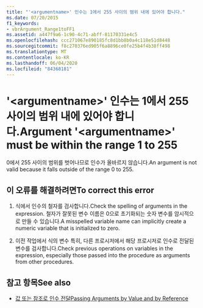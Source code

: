 ```yaml
---
title: "'<argumentname>' 인수는 1에서 255 사이의 범위 내에 있어야 합니다."
ms.date: 07/20/2015
f1_keywords:
- vbrArgument_Range1toFF1
ms.assetid: a447f9a6-1c90-4c71-abff-81170331e4c5
ms.openlocfilehash: ccc271067e890185fc8d1bb8b0a4c118e51d8448
ms.sourcegitcommit: f8c270376ed905f6a8896ce0fe25b4f4b38ff498
ms.translationtype: MT
ms.contentlocale: ko-KR
ms.lasthandoff: 06/04/2020
ms.locfileid: "84368181"
---
```

# <a name="argument-argumentname-must-be-within-the-range-1-to-255"></a><span data-ttu-id="a5ca6-102">'\<argumentname>' 인수는 1에서 255 사이의 범위 내에 있어야 합니다.</span><span class="sxs-lookup"><span data-stu-id="a5ca6-102">Argument '\<argumentname>' must be within the range 1 to 255</span></span>
<span data-ttu-id="a5ca6-103">0에서 255 사이의 범위를 벗어나므로 인수가 올바르지 않습니다.</span><span class="sxs-lookup"><span data-stu-id="a5ca6-103">An argument is not valid because it falls outside of the range 0 to 255.</span></span>  
  
## <a name="to-correct-this-error"></a><span data-ttu-id="a5ca6-104">이 오류를 해결하려면</span><span class="sxs-lookup"><span data-stu-id="a5ca6-104">To correct this error</span></span>  
  
1. <span data-ttu-id="a5ca6-105">식에서 인수의 철자를 검사합니다.</span><span class="sxs-lookup"><span data-stu-id="a5ca6-105">Check the spelling of arguments in the expression.</span></span> <span data-ttu-id="a5ca6-106">철자가 잘못된 변수 이름은 0으로 초기화되는 숫자 변수를 암시적으로 만들 수 있습니다.</span><span class="sxs-lookup"><span data-stu-id="a5ca6-106">A misspelled variable name can implicitly create a numeric variable that is initialized to zero.</span></span>  
  
2. <span data-ttu-id="a5ca6-107">이전 작업에서 식의 변수 특히, 다른 프로시저에서 해당 프로시저로 인수로 전달된 변수를 검사합니다.</span><span class="sxs-lookup"><span data-stu-id="a5ca6-107">Check previous operations on variables in the expression, especially those passed into the procedure as arguments from other procedures.</span></span>  
  
## <a name="see-also"></a><span data-ttu-id="a5ca6-108">참고 항목</span><span class="sxs-lookup"><span data-stu-id="a5ca6-108">See also</span></span>

- [<span data-ttu-id="a5ca6-109">값 또는 참조로 인수 전달</span><span class="sxs-lookup"><span data-stu-id="a5ca6-109">Passing Arguments by Value and by Reference</span></span>](../programming-guide/language-features/procedures/passing-arguments-by-value-and-by-reference.md)
